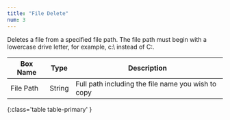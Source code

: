 ```yaml
---
title: "File Delete"
num: 3
---
```


Deletes a file from a specified file path. The file path must begin with a lowercase drive letter, for example, c:\ instead of C:\.

| Box Name | Type | Description | 
|-------|--------|--------
|File Path|String|Full path including the file name you wish to copy|
{:class='table table-primary' }








